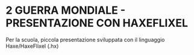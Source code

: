 # 2 GUERRA MONDIALE - PRESENTAZIONE CON HAXEFLIXEL
Per la scuola, piccola presentazione sviluppata con il linguaggio Haxe/HaxeFlixel (.hx)
